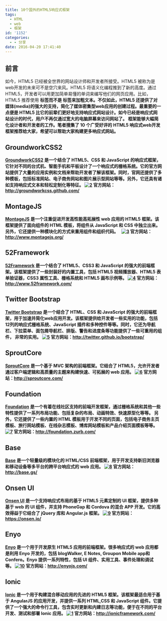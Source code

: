 ```yaml
---
title: 10个国外的HTML5响应式框架
tags:
  - HTML
  - web
  - 框架
id: '1152'
categories:
  - - 分享
date: 2016-04-20 17:41:40
---
```


## 前言

如今，HTML5 已经被全世界的网站设计师和开发者所接受。HTML5 被称为是web开发的未来可不是空穴来风。HTML5 将语义化编程推到了新的高度。通过HTML5，开发者可以用更加简单易懂的单词来编写他们的网页应用。比如，HTML5 推荐使用 <strong> 标签而不是 <b> 标签来加粗文本。不仅如此，HTML5 还提供了对媒体(media)的强大的支持，简化了媒体密集型web应用的创建过程。最重要的一点便是 HTML5 比它的前辈们更好地支持响应式网站设计。如今已经是响应式网站设计的时代，用户不再仅通过宽大的电脑屏幕来访问网站了。 框架能够大幅简化设计者和开发者的工作。笔者搜集了 10 个广受好评的 HTML5 响应式web开发框架推荐给大家，希望可以帮助大家构建更多响应式网站。

## GroundworkCSS2

[GroundworkCSS2](http://groundworkcss.github.com) 是一个结合了 HTML5、CSS 和 JavaScript 的响应式框架，它针对不同的台式机、智能手机和平板设计了一个响应式的栅格系统。它的官方网站提供了大量的应用实例和文档来帮助开发者了解该框架。同时，官网还提供了多种模板，包括标准网站、电子商务网站和图片展示型网站等等。另外，它还具有诸如支持响应式文本和轻松定制化等特征。 [![2](../images/uploads/2016/04/2.png)](http://groundworkcss.github.com) 官方网站：http://groundworkcss.github.com/

## MontageJS

[MontageJS](http://www.montagejs.org) 是一个注重促进开发高性能高拓展性 web 应用的 HTML5 框架。该框架提供了面向组件的 HTML 模板，将组件从 JavaScript 和 CSS 中独立出来。另外，它还提供一种模块化的方式来重用组件和组织代码。   [![3](../images/uploads/2016/04/3.png)](http://www.montagejs.org) 官方网站：http://www.montagejs.org/

## 52Framework

[52Framework](http://www.52framework.com) 是一个结合了 HTML5、CSS3 和 JavaScript 的强大的前端框架。该框架提供了一些封装好的内置工具，包括 HTML5 视频播放器、HTML5 表单验证器，CSS3 属性工具、栅格系统和 HTML5 画布示例等。 [![4](../images/uploads/2016/04/4.png)](http://www.52framework.com) 官方网站：http://www.52framework.com/

## Twitter Bootstrap

[Twitter Bootstrap](https://github.com/twbs/bootstrap) 是一个结合了 HTML、CSS 和 JavaScript 的强大的前端框架，用于加速并简化web应用开发。该框架提供给开发者一些实用的功能，包括12列的响应式栅格系统、JavaScript 插件和多种控件等等。同时，它还为导航栏、下拉菜单、面包屑导航栏、排版、警告和进度条等功能提供了一些可重用的组件， 非常的实用。 [![5](../images/uploads/2016/04/5.png)](https://github.com/twbs/bootstrap) 官方网站：http://twitter.github.io/bootstrap/

## SproutCore

[SproutCore](http://sproutcore.com/) 是一个基于 MVC 架构的前端框架。它结合了 HTML5，允许开发者通过客户端逻辑和高质量的主题来构建快速、可拓展的 web 应用。 [![6](../images/uploads/2016/04/6.png)](http://sproutcore.com/) 官方网站：http://sproutcore.com/

## Foundation

[Foundation](http://foundation.zurb.com/) 是一个有着在线社区支持的前端开发框架，通过栅格系统和其他一些特性提供了一系列布局功能、包括复杂的布局、动画特效、快速原型化等等。 另外，它还提供了一些内置的 HTML 模板用于开发不同的页面，包括电子商务主页模板、旅行网站模板、在线杂志模板、博库网站模板和产品介绍页面模板等等。 [![7](../images/uploads/2016/04/7.png)](http://foundation.zurb.com/) 官方网站：http://foundation.zurb.com/

## Base

[Base](http://base.gs/) 是一个轻量级的模块化的 HTML/CSS 前端框架，用于开发支持新旧浏览器和移动设备等多平台的跨平台响应式的 web 应用。 [![8](../images/uploads/2016/04/8.png)](http://base.gs/) 官方网站：http://base.gs/

## Onsen UI

[Onsen UI](https://onsen.io/) 是一个支持响应式布局的基于 HTML5 元素定制的 UI 框架，提供多种基于 web 的 UI 组件，并支持 PhoneGap 和 Cordova 的混合 APP 开发。它的高效得益于它结合了 jQuery 库和 Angular.js 框架。 [![9](../images/uploads/2016/04/9.png)](https://onsen.io/) 官方网站：https://onsen.io/

## Enyo

[Enyo](http://enyojs.com) 是一个用于开发原生 HTML5 应用的前端框架。很多响应式的 web 应用都是利用 Enyo 开发的，包括 blogWalker, E Notes, Groupon Mobile app和Confero。Enyo 提供一系列特性，包括 UI 组件、实用工具、事件处理和调试等。 [![10](../images/uploads/2016/04/10.png)](http://enyojs.com) 官方网站：http://enyojs.com/

## Ionic

[Ionic](http://ionicframework.com) 是一个用于构建混合移动应用的先进的 HTML5 框架。该框架最适合用于基于 AngularJS 的应用开发，并提供一系列 HTML,CSS 和 JavaScript 组件。它提供了一个强大的命令行工具，包含实时更新和内建日志等功能，便于在不同的平台开发、测试和部署 Ionic 应用。 [![1](../images/uploads/2016/04/1.png)](http://ionicframework.com) 官方网站：http://ionicframework.com/